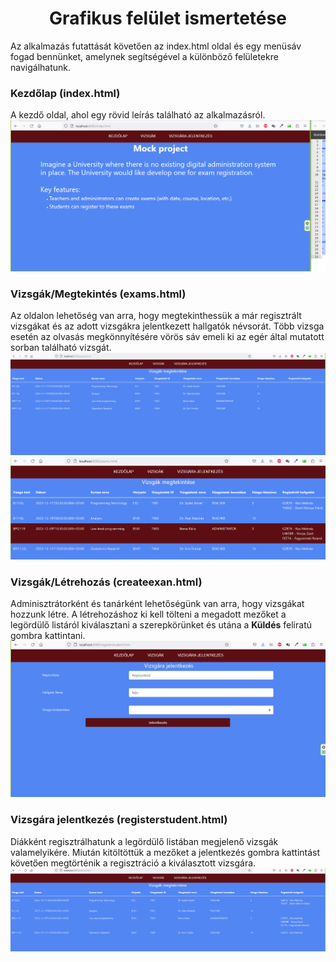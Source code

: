 <h1 style="text-align: center">Grafikus felület ismertetése</h1>

Az alkalmazás futattását követően az index.html oldal és egy menüsáv fogad bennünket, amelynek segítségével a különböző felületekre navigálhatunk.

### Kezdőlap (index.html)
A kezdő oldal, ahol egy rövid leírás található az alkalmazásról.
![index](pictures/ui00.png)

### Vizsgák/Megtekintés (exams.html)
Az oldalon lehetőség van arra, hogy megtekinthessük a már regisztrált vizsgákat és az adott vizsgákra jelentkezett hallgatók névsorát. Több vizsga esetén az olvasás megkönnyítésére vörös sáv emeli ki az egér által mutatott sorban található vizsgát.
![exams](pictures/ui02.png)
![exams](pictures/ui05.png)

### Vizsgák/Létrehozás (createexan.html)
Adminisztrátorként és tanárként lehetőségünk van arra, hogy vizsgákat hozzunk létre. A létrehozáshoz ki kell tölteni a megadott mezőket a legördülő listáról kiválasztani a szerepkörünket és utána a **Küldés** feliratú gombra kattintani.
![exams](pictures/ui03.png)

### Vizsgára jelentkezés (registerstudent.html)
Diákként regisztrálhatunk a legördülő listában megjelenő vizsgák valamelyikére. Miután kitöltöttük a mezőket a jelentkezés gombra kattintást követően megtörténik a regisztráció a kiválasztott vizsgára.
![registerstudent](pictures/ui04.png)

